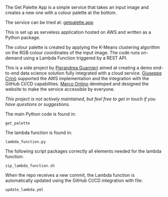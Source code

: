 The Get Palette App is a simple service that takes an input image and creates a new one with a colour palette at the bottom.

The service can be tried at: [getpalette.app](getpalette.app)

This is set up as serveless application hosted on AWS and written as a Python package.

The colour palette is created by applying the K-Means clustering algorithm on the RGB colour coordinates of the input image. The code runs on-demand using a Lambda Function triggered by a REST API. 

This is a side project by [Pierandrea Guarnieri](https://www.linkedin.com/in/pierandrea-guarnieri/) aimed at creating a demo end-to-end data science solution fully integrated with a cloud service. [Giuseppe Crinò](https://www.linkedin.com/in/giuseppe-crino-179bb071/) supported the AWS implementation and the integration with the GitHub CI/CD capabilities. [Marco Ontino](https://www.linkedin.com/in/marco-ontino/) developed and designed the website to make the service accessible by everyone.

*This project is not actively maintained, but feel free to get in touch if you have questions or suggestions.*

The main Python code is found in:
```
get_palette
```
The lambda function is found in:
```
lambda_function.py
```
The following script packages correctly all elements needed for the lambda function:
```
zip_lambda_function.sh
```
When the repo receives a new commit, the Lambda function is automatically updated using the GitHub CI/CD integration with file:
```
update_lambda.yml
```
